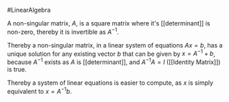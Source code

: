 #LinearAlgebra 

A non-singular matrix, $A$, is a square matrix where it's [[determinant]] is non-zero, thereby it is invertible as $A^{-1}$.

Thereby a non-singular matrix, in a linear system of equations $Ax = b$, has a unique solution for any existing vector $b$ that can be given by $x = A^{-1}+ b$, because $A^{-1}$ exists as $A$ is [[determinant]], and $A^{-1} A = I$ ([[Identity Matrix]]) is true.

Thereby a system of linear equations is easier to compute, as $x$ is simply equivalent to $x = A^{-1}b$.




